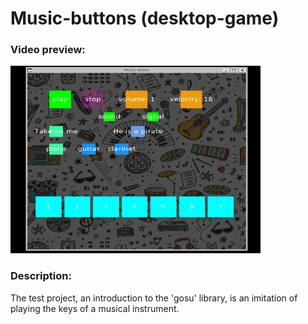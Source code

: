 # Music-buttons (desktop-game)

### Video preview:
<a href="https://firebasestorage.googleapis.com/v0/b/projects-aggregator-database.appspot.com/o/music_buttons.mp4?alt=media&token=eac79796-e0f4-4e79-9cae-f59bb55fafb5">
    <img src="./music_buttons.webp" alt="video preview" width="400" height="300">
</a>

### Description:
The test project, an introduction to the 'gosu' library, is an imitation of playing the keys of a musical instrument.
